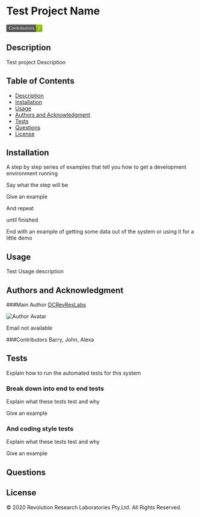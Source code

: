 # Test Project Name

<svg xmlns="http://www.w3.org/2000/svg" xmlns:xlink="http://www.w3.org/1999/xlink" width="96" height="20"><linearGradient id="b" x2="0" y2="100%"><stop offset="0" stop-color="#bbb" stop-opacity=".1"/><stop offset="1" stop-opacity=".1"/></linearGradient><clipPath id="a"><rect width="96" height="20" rx="3" fill="#fff"/></clipPath><g clip-path="url(#a)"><path fill="#555" d="M0 0h79v20H0z"/><path fill="#97ca00" d="M79 0h17v20H79z"/><path fill="url(#b)" d="M0 0h96v20H0z"/></g><g fill="#fff" text-anchor="middle" font-family="DejaVu Sans,Verdana,Geneva,sans-serif" font-size="110"> <text x="405" y="150" fill="#010101" fill-opacity=".3" transform="scale(.1)" textLength="690">Contributors</text><text x="405" y="140" transform="scale(.1)" textLength="690">Contributors</text><text x="865" y="150" fill="#010101" fill-opacity=".3" transform="scale(.1)" textLength="70">3</text><text x="865" y="140" transform="scale(.1)" textLength="70">3</text></g> </svg>

## Description

Test project Description

## Table of Contents

- [Description](#description)
- [Installation](#installation)
- [Usage](#usage)
- [Authors and Acknowledgment](#authors-and-acknowledgment)
- [Tests](#tests)
- [Questions](#Questions)
- [License](#license)

## Installation

A step by step series of examples that tell you how to get a development environment running

Say what the step will be

Give an example

And repeat

until finished

End with an example of getting some data out of the system or using it for a little demo

## Usage

Test Usage description

## Authors and Acknowledgment

###Main Author
[DCRevResLabs](https://github.com/DCRevResLabs)

![Author Avatar](https://avatars0.githubusercontent.com/u/47209814?v=4&s=100)

Email not available

###Contributors
Barry, John, Alexa

## Tests

Explain how to run the automated tests for this system

### Break down into end to end tests

Explain what these tests test and why

Give an example

### And coding style tests

Explain what these tests test and why

Give an example

## Questions

## License

© 2020 Revolution Research Laboratories Pty.Ltd. All Rights Reserved.
